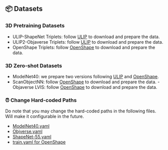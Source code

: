 ## 📦 Datasets

### 3D Pretraining Datasets
- ULIP-ShapeNet Triplets: follow [ULIP](https://github.com/salesforce/ULIP) to download and prepare the data.
- ULIP2-Objaverse Triplets: follow [ULIP](https://github.com/salesforce/ULIP) to download and prepare the data.
- OpenShape Triplets: follow [OpenShape](https://github.com/Colin97/OpenShape_code) to download and prepare the data.

### 3D Zero-shot Datasets
- ModelNet40: we prepare two versions following [ULIP](https://github.com/salesforce/ULIP) and [OpenShape](https://github.com/Colin97/OpenShape_code).
- ScanObjectNN: follow [OpenShape](https://github.com/Colin97/OpenShape_code) to download and prepare the data.
-Objaverse LVIS: follow [OpenShape](https://github.com/Colin97/OpenShape_code) to download and prepare the data.

### ⏰ Change Hard-coded Paths
Do note that you may change the hard-coded paths in the following files. Will make it configurable in the future.
- [ModelNet40.yaml](open_clip/src/open_clip/modal_3d/data/ModelNet40.yaml)
- [Objverse.yaml](open_clip/src/open_clip/modal_3d/data/Objverse.yaml)
- [ShapeNet-55.yaml](open_clip/src/open_clip/modal_3d/data/ShapeNet-55.yaml)
- [train.yaml for OpenShape](/group/30042/weixian/code/release/ViT-Lens/OpenShape/src/configs/train.yaml)